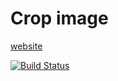 # Crop image

[website](http://juancjara.github.io/crop-image/)

[![Build Status](https://travis-ci.org/juancjara/crop-image.svg?branch=master)](https://travis-ci.org/juancjara/crop-image)
